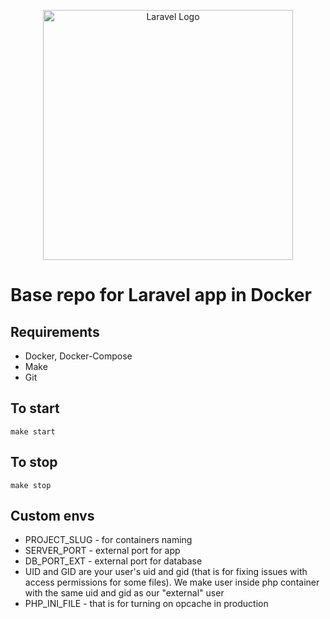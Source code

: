 <p align="center"><a href="https://laravel.com" target="_blank"><img src="https://raw.githubusercontent.com/laravel/art/master/logo-lockup/5%20SVG/2%20CMYK/1%20Full%20Color/laravel-logolockup-cmyk-red.svg" width="400" alt="Laravel Logo"></a></p>

# Base repo for Laravel app in Docker

## Requirements

- Docker, Docker-Compose
- Make
- Git

## To start
```
make start
```

## To stop
```
make stop
```

## Custom envs

- PROJECT_SLUG - for containers naming
- SERVER_PORT - external port for app
- DB_PORT_EXT - external port for database
- UID and GID are your user's uid and gid (that is for fixing issues with access permissions for some files). We make user inside php container with the same uid and gid as our "external" user
- PHP_INI_FILE - that is for turning on opcache in production
